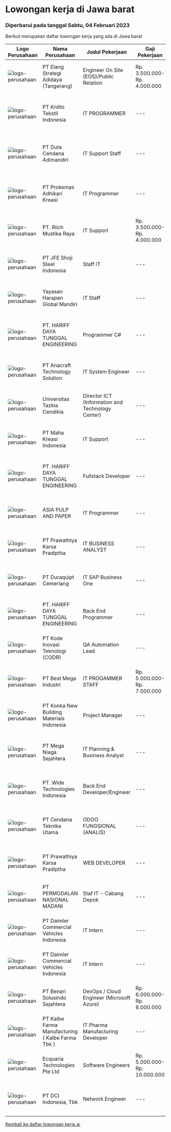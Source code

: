 
  # Lowongan kerja di Jawa barat

  ### Diperbarui pada tanggal Sabtu, 04 Februari 2023

  Berikut merupakan daftar lowongan kerja yang ada di Jawa barat

  |Logo Perusahaan | Nama Perusahaan | Judul Pekerjaan | Gaji Pekerjaan | Lokasi | Deskripsi | Tanggal diunggah | Pranala |
  | -------------- | --------------- | --------------- | --------- | --------- | -------------- | ------- | ----------- |
  |![logo-perusahaan](https://image-service-cdn.seek.com.au/fdff135c9535554846950bef81008a79431b7eb7/ee4dce1061f3f616224767ad58cb2fc751b8d2dc)|PT Elang Strategi Adidaya (Tangerang)|Engineer On Site (EOS)/Public Relation|Rp. 3.500.000-Rp. 4.000.000|Bandung|Deskripsi :- Proactive dan Komunikatif- Melakukan aktivitas implementasi dan pengelolaan proyek untuk memberikan hasil yang optimal bagi customer dan...|Jumat, 03 Februari 2023|https://www.jobstreet.co.id/id/job/engineer-on-site-eos-public-relation-4209450?token=0~46e99b77-b9d1-404c-8e97-2b473b85dd9b&sectionRank=1&jobId=jobstreet-id-job-4209450|
|![logo-perusahaan](https://image-service-cdn.seek.com.au/95c392ce622d6134b6173f8d6379a0068249ee50/ee4dce1061f3f616224767ad58cb2fc751b8d2dc)|PT Knitto Tekstil Indonesia|IT PROGRAMMER|---|Bandung|Kami mencari IT Programmer : Back End Developer yang terampil dan bersemangat untuk bergabung dengan tim kamiTugas dan Tanggung Jawab: Membuat program...|Jumat, 03 Februari 2023|https://www.jobstreet.co.id/id/job/it-programmer-4196996?token=0~46e99b77-b9d1-404c-8e97-2b473b85dd9b&sectionRank=2&jobId=jobstreet-id-job-4196996|
|![logo-perusahaan](https://image-service-cdn.seek.com.au/918392be11b8a1c40977575e3a080debf789a661/ee4dce1061f3f616224767ad58cb2fc751b8d2dc)|PT Duta Cendana Adimandiri|IT Support Staff|---|Bogor|Peran dan Tanggung Jawab Memeriksa dan memastikan semua komputer yang dipakai user dapat digunakan. Memeriksa dan memastikan semua komputer terhubung...|Kamis, 02 Februari 2023|https://www.jobstreet.co.id/id/job/it-support-staff-4208567?token=0~46e99b77-b9d1-404c-8e97-2b473b85dd9b&sectionRank=3&jobId=jobstreet-id-job-4208567|
|![logo-perusahaan](https://image-service-cdn.seek.com.au/ba0898ce4539c7172bf405ee05ff9d5cba14c6a1/ee4dce1061f3f616224767ad58cb2fc751b8d2dc)|PT Prokemas Adhikari Kreasi|IT Programmer|---|Cikarang|Uraian Pekerjaan Melakukan pengembangan application system / reporting system serta memastikan sesuai dengan kebutuhan perusahaan Membuat dan...|Kamis, 02 Februari 2023|https://www.jobstreet.co.id/id/job/it-programmer-4208336?token=0~46e99b77-b9d1-404c-8e97-2b473b85dd9b&sectionRank=4&jobId=jobstreet-id-job-4208336|
|![logo-perusahaan](https://image-service-cdn.seek.com.au/86a2f48b055784a5575a84c49fe0e93cfcb63365/ee4dce1061f3f616224767ad58cb2fc751b8d2dc)|PT. Riich Mustika Raya|IT Support|Rp. 3.500.000-Rp. 4.000.000|Bogor|Sebagai IT Support, anda akan berperan untuk maintenance terhadap software, hardware, dan network system.Deskripsi pekerjaan: Memastikan semua...|Rabu, 01 Februari 2023|https://www.jobstreet.co.id/id/job/it-support-4206276?token=0~46e99b77-b9d1-404c-8e97-2b473b85dd9b&sectionRank=5&jobId=jobstreet-id-job-4206276|
|![logo-perusahaan](https://image-service-cdn.seek.com.au/e6d65c958f8ccaa5d38f5dcf83e64fb9c0f17544/ee4dce1061f3f616224767ad58cb2fc751b8d2dc)|PT JFE Shoji Steel Indonesia|Staff IT|---|Bekasi|Job Qualifications: Candidate must be possess at least Bachelor’s Degree from reputable university, in Computer Science / Information Technology or...|Rabu, 01 Februari 2023|https://www.jobstreet.co.id/id/job/staff-it-4205661?token=0~46e99b77-b9d1-404c-8e97-2b473b85dd9b&sectionRank=6&jobId=jobstreet-id-job-4205661|
|![logo-perusahaan](https://image-service-cdn.seek.com.au/2aa9c2458d9d7a24dbf97dd7c6ffc35b11e103e9/ee4dce1061f3f616224767ad58cb2fc751b8d2dc)|Yayasan Harapan Global Mandiri|IT Staff|---|Bandung|Job Spesification : Pengalaman pada instalasi Networking Berpengalaman setting Mikrotik &amp;amp; Manageable switch D3/S1 Komputer &amp;amp;...|Jumat, 03 Februari 2023|https://www.jobstreet.co.id/id/job/it-staff-4208962?token=0~46e99b77-b9d1-404c-8e97-2b473b85dd9b&sectionRank=7&jobId=jobstreet-id-job-4208962|
|![logo-perusahaan](https://image-service-cdn.seek.com.au/0cf92b27e1381be57ee0fbe83bd894dd274a812d/ee4dce1061f3f616224767ad58cb2fc751b8d2dc)|PT. HARIFF DAYA TUNGGAL ENGINEERING|Programmer C#|---|Bandung|PT Hariff Daya Tunggal Engineering is #hiringProgrammer C#------------------------------------Skill :- Team player- Problem solver- Komunikatif...|Jumat, 03 Februari 2023|https://www.jobstreet.co.id/id/job/programmer-c-4210763?token=0~46e99b77-b9d1-404c-8e97-2b473b85dd9b&sectionRank=8&jobId=jobstreet-id-job-4210763|
|![logo-perusahaan](https://image-service-cdn.seek.com.au/0f355aba5de87d57192c1da428bd182b0b3b004c/ee4dce1061f3f616224767ad58cb2fc751b8d2dc)|PT Anacraft Technology Solution|IT System Engineer|---|Jakarta Raya|Qualification: LINUX shell/console. English READING. Knowledge or relevant experience of networking, server, virtualization, and storage would be...|Jumat, 03 Februari 2023|https://www.jobstreet.co.id/id/job/it-system-engineer-4210661?token=0~46e99b77-b9d1-404c-8e97-2b473b85dd9b&sectionRank=9&jobId=jobstreet-id-job-4210661|
|![logo-perusahaan](https://i.ibb.co/sqvTCh9/112815900-stock-vector-no-image-available-icon-flat-vector.webp)|Universitas Tazkia Cendikia|Director ICT (Information and Technology Center)|---|Bogor|Role &amp; Responsibilities: Responsible for Edu-tech core technology and product roadmap, technology innovation, infrastructure, application...|Jumat, 03 Februari 2023|https://www.jobstreet.co.id/id/job/director-ict-information-and-technology-center-4209288?token=0~46e99b77-b9d1-404c-8e97-2b473b85dd9b&sectionRank=10&jobId=jobstreet-id-job-4209288|
|![logo-perusahaan](https://image-service-cdn.seek.com.au/d03d61401c19ea5318816e295cfcb7197792529e/ee4dce1061f3f616224767ad58cb2fc751b8d2dc)|PT Maha Kreasi Indonesia|IT Support|---|Bandung|What we offer : Competitive Salary Flexible working hours ( manage your own time ) Health Insurance BPJSTK &amp; BPJS Kesehatan Cozy office Casual...|Selasa, 31 Januari 2023|https://www.jobstreet.co.id/id/job/it-support-4205187?token=0~46e99b77-b9d1-404c-8e97-2b473b85dd9b&sectionRank=11&jobId=jobstreet-id-job-4205187|
|![logo-perusahaan](https://image-service-cdn.seek.com.au/0cf92b27e1381be57ee0fbe83bd894dd274a812d/ee4dce1061f3f616224767ad58cb2fc751b8d2dc)|PT. HARIFF DAYA TUNGGAL ENGINEERING|Fullstack Developer|---|Bandung|PT Hariff Daya Tunggal Engineering is #hiringFullstack Developer - IT-----------------------------------Requirements :- Pendidikan Minimal SMK...|Jumat, 03 Februari 2023|https://www.jobstreet.co.id/id/job/fullstack-developer-4210746?token=0~46e99b77-b9d1-404c-8e97-2b473b85dd9b&sectionRank=12&jobId=jobstreet-id-job-4210746|
|![logo-perusahaan](https://image-service-cdn.seek.com.au/36a2feaca71ed37bd63769225373ce9c5cab5eea/ee4dce1061f3f616224767ad58cb2fc751b8d2dc)|ASIA PULP AND PAPER|IT Programmer|---|Karawang|Requirement    : Proven experience as a Software Developer, Software Engineer or similar role minimum 5 years in desktop and mobile application...|Jumat, 03 Februari 2023|https://www.jobstreet.co.id/id/job/it-programmer-4209492?token=0~46e99b77-b9d1-404c-8e97-2b473b85dd9b&sectionRank=13&jobId=jobstreet-id-job-4209492|
|![logo-perusahaan](https://image-service-cdn.seek.com.au/25f275779d2d36a25f086ac9b1c5b5be868683f6/ee4dce1061f3f616224767ad58cb2fc751b8d2dc)|PT Prawathiya Karsa Pradiptha|IT BUSINESS ANALYST|---|Jakarta Raya|Gathering requirement from user / client Create Mock Up Design (Ex. Using Ms Visio, etc) Create flowchart of system (Ex. Using Ms. Visio, etc)...|Kamis, 02 Februari 2023|https://www.jobstreet.co.id/id/job/it-business-analyst-4207764?token=0~46e99b77-b9d1-404c-8e97-2b473b85dd9b&sectionRank=14&jobId=jobstreet-id-job-4207764|
|![logo-perusahaan](https://image-service-cdn.seek.com.au/86f54203bea02b8b676ef5a2eed3da1a7648833c/ee4dce1061f3f616224767ad58cb2fc751b8d2dc)|PT Duraquipt Cemerlang|IT SAP Business One|---|Depok|Responsibility: Maintenance, support and enhancement of existing SAP BUSINESS ONE which has been implemented Perform on-going maintenance for SAP...|Kamis, 02 Februari 2023|https://www.jobstreet.co.id/id/job/it-sap-business-one-4207702?token=0~46e99b77-b9d1-404c-8e97-2b473b85dd9b&sectionRank=15&jobId=jobstreet-id-job-4207702|
|![logo-perusahaan](https://image-service-cdn.seek.com.au/0cf92b27e1381be57ee0fbe83bd894dd274a812d/ee4dce1061f3f616224767ad58cb2fc751b8d2dc)|PT. HARIFF DAYA TUNGGAL ENGINEERING|Back End Programmer|---|Bandung|Responsibilities:•         Bertanggung jawab dalam bidang pengembangan Aplikasi BackEnd.•         Membuat User information solutions dengan...|Jumat, 03 Februari 2023|https://www.jobstreet.co.id/id/job/back-end-programmer-4210771?token=0~46e99b77-b9d1-404c-8e97-2b473b85dd9b&sectionRank=16&jobId=jobstreet-id-job-4210771|
|![logo-perusahaan](https://image-service-cdn.seek.com.au/6d97a4ffe0f325e8e84b260a2064eead4009eff7/ee4dce1061f3f616224767ad58cb2fc751b8d2dc)|PT Kode Inovasi Teknologi (CODR)|QA Automation Lead|---|Jakarta Raya|Minimum Requirements: Candidates must possess at least a Bachelor's Degree in Engineering (Computer/Telecommunication), Computer Science/Information...|Jumat, 03 Februari 2023|https://www.jobstreet.co.id/id/job/qa-automation-lead-4209681?token=0~46e99b77-b9d1-404c-8e97-2b473b85dd9b&sectionRank=17&jobId=jobstreet-id-job-4209681|
|![logo-perusahaan](https://image-service-cdn.seek.com.au/a4c297f829843643dce4edfb9ea0574313e2637f/ee4dce1061f3f616224767ad58cb2fc751b8d2dc)|PT Best Mega Industri|IT PROGAMMER STAFF|Rp. 5.000.000-Rp. 7.000.000|Depok|Job Responsibilities:• Analyze, test, and resolve issues on the platform• Adapt existing software to meet customer needs• Use your skills with PHP and...|Rabu, 01 Februari 2023|https://www.jobstreet.co.id/id/job/it-progammer-staff-4192699?token=0~46e99b77-b9d1-404c-8e97-2b473b85dd9b&sectionRank=18&jobId=jobstreet-id-job-4192699|
|![logo-perusahaan](https://image-service-cdn.seek.com.au/bd55c4e80370ba3fbe38f6d542e276f533c9c850/ee4dce1061f3f616224767ad58cb2fc751b8d2dc)|PT Konka New Building Materials Indonesia|Project Manager|---|Cikarang|Deskripsi Pekerjaan Kandidat harus memiliki setidaknya Diploma di Teknik (Elektro), Teknik (Fabrikasi/Peralatan Metal &amp; Pencelupan/Pengelasan),...|Kamis, 02 Februari 2023|https://www.jobstreet.co.id/id/job/project-manager-4208029?token=0~46e99b77-b9d1-404c-8e97-2b473b85dd9b&sectionRank=19&jobId=jobstreet-id-job-4208029|
|![logo-perusahaan](https://image-service-cdn.seek.com.au/2fe7213d040973afae4b490471abcfbe148c0c5b/ee4dce1061f3f616224767ad58cb2fc751b8d2dc)|PT Mega Niaga Sejahtera|IT Planning & Business Analyst|---|Bogor|Deskripsi Pekerjaan Membangun, merancang, visualisasi data, report, yang digunakan untuk pengambilan keputusan perusahaan Melakukan pembuatan...|Selasa, 31 Januari 2023|https://www.jobstreet.co.id/id/job/it-planning-business-analyst-4204053?token=0~46e99b77-b9d1-404c-8e97-2b473b85dd9b&sectionRank=20&jobId=jobstreet-id-job-4204053|
|![logo-perusahaan](https://image-service-cdn.seek.com.au/c799b5a77c836961daffa0a3a95db18757ab385b/ee4dce1061f3f616224767ad58cb2fc751b8d2dc)|PT. Wide Technologies Indonesia|Back End Developer/Engineer|---|Cirebon|Candidate must possess at least Bachelor's Degree in Engineering (Computer/Telecommunication) or equivalent, GPA minimal 3.00 Fluent in English No...|Jumat, 03 Februari 2023|https://www.jobstreet.co.id/id/job/back-end-developer-engineer-4196316?token=0~46e99b77-b9d1-404c-8e97-2b473b85dd9b&sectionRank=21&jobId=jobstreet-id-job-4196316|
|![logo-perusahaan](https://image-service-cdn.seek.com.au/d3bc9ea5bb9d29f85b173b5fd95023cec0a2d7cc/ee4dce1061f3f616224767ad58cb2fc751b8d2dc)|PT Cendana Teknika Utama|ODOO FUNGSIONAL (ANALIS)|---|Depok|Sebagai tenaga ahli yang memberikan rekomendasi solusi sesuai kebutuhan user dan mengarahkan tim teknis untuk menyediakan solusi tersebut Melakukan...|Jumat, 03 Februari 2023|https://www.jobstreet.co.id/id/job/odoo-fungsional-analis-4196267?token=0~46e99b77-b9d1-404c-8e97-2b473b85dd9b&sectionRank=22&jobId=jobstreet-id-job-4196267|
|![logo-perusahaan](https://image-service-cdn.seek.com.au/25f275779d2d36a25f086ac9b1c5b5be868683f6/ee4dce1061f3f616224767ad58cb2fc751b8d2dc)|PT Prawathiya Karsa Pradiptha|WEB DEVELOPER|---|Bekasi|- A bachelor's degree in computer science or related field.- Minimum 1+ years of hands-on experience in designing, developing, testing, and deploying...|Jumat, 03 Februari 2023|https://www.jobstreet.co.id/id/job/web-developer-4189965?token=0~46e99b77-b9d1-404c-8e97-2b473b85dd9b&sectionRank=23&jobId=jobstreet-id-job-4189965|
|![logo-perusahaan](https://image-service-cdn.seek.com.au/5fd3417af2f9488964ef8f92c36fc78d54dd3999/ee4dce1061f3f616224767ad58cb2fc751b8d2dc)|PT PERMODALAN NASIONAL MADANI|Staf IT - Cabang Depok|---|Depok|Kualifikasi : Pendidikan minimal S1 Jurusan Teknologi Informatika Usia maksimal 28 Tahun Diutamakan memiliki pengalaman minimal 2 Tahun sebagai Staf...|Senin, 30 Januari 2023|https://www.jobstreet.co.id/id/job/staf-it-cabang-depok-4202847?token=0~46e99b77-b9d1-404c-8e97-2b473b85dd9b&sectionRank=24&jobId=jobstreet-id-job-4202847|
|![logo-perusahaan](https://image-service-cdn.seek.com.au/ccb76747b59a1f75b8956eb0e7524eeafb1c4235/ee4dce1061f3f616224767ad58cb2fc751b8d2dc)|PT Daimler Commercial Vehicles Indonesia|IT Intern|---|Bogor|PT Daimler Commercial Vehicles Manufacturing Indonesia (DCVMI) is the subsidiaries of, Daimler Trucks AG and representing the trucks and buses of...|Selasa, 31 Januari 2023|https://www.jobstreet.co.id/id/job/it-intern-4204092?token=0~46e99b77-b9d1-404c-8e97-2b473b85dd9b&sectionRank=25&jobId=jobstreet-id-job-4204092|
|![logo-perusahaan](https://image-service-cdn.seek.com.au/ccb76747b59a1f75b8956eb0e7524eeafb1c4235/ee4dce1061f3f616224767ad58cb2fc751b8d2dc)|PT Daimler Commercial Vehicles Indonesia|IT Intern|---|Bogor|PT Daimler Commercial Vehicles Manufacturing Indonesia (DCVMI) is the subsidiaries of, Daimler Trucks AG and representing the trucks and buses of...|Selasa, 31 Januari 2023|https://www.jobstreet.co.id/id/job/it-intern-4204118?token=0~46e99b77-b9d1-404c-8e97-2b473b85dd9b&sectionRank=26&jobId=jobstreet-id-job-4204118|
|![logo-perusahaan](https://image-service-cdn.seek.com.au/a0d4a3b2082a779ea0c1c719f5e1051ce8a8606f/ee4dce1061f3f616224767ad58cb2fc751b8d2dc)|PT Benari Solusindo Sejahtera|DevOps / Cloud Engineer (Microsoft Azure)|Rp. 6.000.000-Rp. 8.000.000|Bekasi|Migrating IT infrastructure to the Azure DevOps Server. Deskripsi :1. Menyediakan, mengkonfigurasi, migrasi dan memelihara infrastruktur di layanan...|Jumat, 03 Februari 2023|https://www.jobstreet.co.id/id/job/devops-cloud-engineer-microsoft-azure-4196041?token=0~46e99b77-b9d1-404c-8e97-2b473b85dd9b&sectionRank=27&jobId=jobstreet-id-job-4196041|
|![logo-perusahaan](https://image-service-cdn.seek.com.au/9edfa22a7fa47970236f78bd19aacfe8d0f21e37/ee4dce1061f3f616224767ad58cb2fc751b8d2dc)|PT Kalbe Farma Manufacturing ( Kalbe Farma Tbk )|IT Pharma Manufacturing Developer|---|Cikarang|Job Qualification: Candidate must possess at least Bachelor's Degree in Computer Science Engineering, Information Technology, Information System and...|Selasa, 31 Januari 2023|https://www.jobstreet.co.id/id/job/it-pharma-manufacturing-developer-4203742?token=0~46e99b77-b9d1-404c-8e97-2b473b85dd9b&sectionRank=28&jobId=jobstreet-id-job-4203742|
|![logo-perusahaan](https://i.ibb.co/sqvTCh9/112815900-stock-vector-no-image-available-icon-flat-vector.webp)|Ecquaria Technologies Pte Ltd|Software Engineers|Rp. 5.000.000-Rp. 10.000.000|Bandung|Ecquaria Technologies Pte Ltd - Bandung Rep Office is beefing up its development team and is looking for Java developers who will be part of the...|Jumat, 03 Februari 2023|https://www.jobstreet.co.id/id/job/software-engineers-4209254?token=0~46e99b77-b9d1-404c-8e97-2b473b85dd9b&sectionRank=29&jobId=jobstreet-id-job-4209254|
|![logo-perusahaan](https://image-service-cdn.seek.com.au/6bd6b7b03e04ad1514911f3ca63a68c986c6deb5/ee4dce1061f3f616224767ad58cb2fc751b8d2dc)|PT DCI Indonesia, Tbk|Network Engineer|---|Bekasi|Responsibilities: Planed, designing, and implementing functional network infrastructure Resolving issues Monitoring, control, and maintenance network...|Kamis, 02 Februari 2023|https://www.jobstreet.co.id/id/job/network-engineer-4207672?token=0~46e99b77-b9d1-404c-8e97-2b473b85dd9b&sectionRank=30&jobId=jobstreet-id-job-4207672|


  [Kembali ke daftar lowongan kerja 🔙](../README.md#daftar-lowongan-kerja)
  